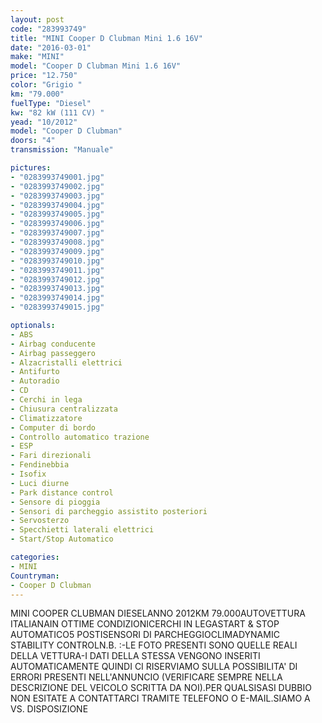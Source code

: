 ```yaml
---
layout: post
code: "283993749"
title: "MINI Cooper D Clubman Mini 1.6 16V"
date: "2016-03-01"
make: "MINI"
model: "Cooper D Clubman Mini 1.6 16V"
price: "12.750"
color: "Grigio "
km: "79.000"
fuelType: "Diesel"
kw: "82 kW (111 CV) "
yead: "10/2012"
model: "Cooper D Clubman"
doors: "4"
transmission: "Manuale"

pictures:
- "0283993749001.jpg"
- "0283993749002.jpg"
- "0283993749003.jpg"
- "0283993749004.jpg"
- "0283993749005.jpg"
- "0283993749006.jpg"
- "0283993749007.jpg"
- "0283993749008.jpg"
- "0283993749009.jpg"
- "0283993749010.jpg"
- "0283993749011.jpg"
- "0283993749012.jpg"
- "0283993749013.jpg"
- "0283993749014.jpg"
- "0283993749015.jpg"

optionals:
- ABS
- Airbag conducente
- Airbag passeggero
- Alzacristalli elettrici
- Antifurto
- Autoradio
- CD
- Cerchi in lega
- Chiusura centralizzata
- Climatizzatore
- Computer di bordo
- Controllo automatico trazione
- ESP
- Fari direzionali
- Fendinebbia
- Isofix
- Luci diurne
- Park distance control
- Sensore di pioggia
- Sensori di parcheggio assistito posteriori
- Servosterzo
- Specchietti laterali elettrici
- Start/Stop Automatico

categories:
- MINI
Countryman:
- Cooper D Clubman
---
```

MINI COOPER CLUBMAN DIESELANNO 2012KM 79.000AUTOVETTURA ITALIANAIN OTTIME CONDIZIONICERCHI IN LEGASTART & STOP AUTOMATICO5 POSTISENSORI DI PARCHEGGIOCLIMADYNAMIC STABILITY CONTROLN.B. :-LE FOTO PRESENTI SONO QUELLE REALI DELLA VETTURA-I DATI DELLA STESSA VENGONO INSERITI AUTOMATICAMENTE QUINDI CI RISERVIAMO SULLA POSSIBILITA' DI ERRORI PRESENTI NELL'ANNUNCIO (VERIFICARE SEMPRE NELLA DESCRIZIONE DEL VEICOLO SCRITTA DA NOI).PER QUALSISASI DUBBIO NON ESITATE A CONTATTARCI TRAMITE TELEFONO O E-MAIL.SIAMO A VS. DISPOSIZIONE